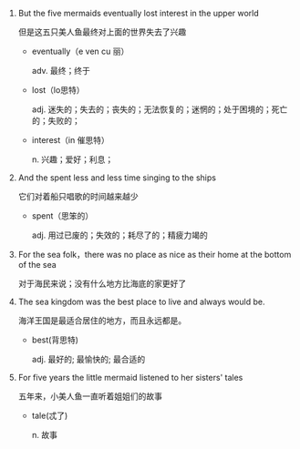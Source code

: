 1. But the five mermaids eventually lost interest in the upper world

    但是这五只美人鱼最终对上面的世界失去了兴趣

    - eventually（e ven cu 丽）

        adv. 最终；终于

    - lost（lo思特）

        adj. 迷失的；失去的；丧失的；无法恢复的；迷惘的；处于困境的；死亡的；失败的；

    - interest（in 催思特）

        n. 兴趣；爱好；利息；

2. And the spent less and less time singing to the ships
   
   它们对着船只唱歌的时间越来越少

   - spent（思笨的）

        adj. 用过已废的；失效的；耗尽了的；精疲力竭的

3. For the sea folk，there was no place as nice as their home at the bottom of the sea

    对于海民来说；没有什么地方比海底的家更好了

4. The sea kingdom was the best place to live and always would be.

    海洋王国是最适合居住的地方，而且永远都是。

    - best(背思特)

        adj. 最好的; 最愉快的; 最合适的

5. For five years the little mermaid listened to her sisters' tales

    五年来，小美人鱼一直听着姐姐们的故事

    - tale(忒了)

        n. 故事

